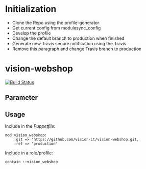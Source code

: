 # Initialization

- Clone the Repo using the profile-generator
- Get current config from modulesync_config
- Develop the profile
- Change the default branch to production when finished
- Generate new Travis secure notification using the Travis
- Remove this paragraph and change Travis branch to production

# vision-webshop

[![Build Status](https://travis-ci.org/vision-it/vision-webshop.svg?branch=development)](https://travis-ci.org/vision-it/vision-webshop)

## Parameter

## Usage

Include in the *Puppetfile*:

```
mod vision_webshop:
    :git => 'https://github.com/vision-it/vision-webshop.git,
    :ref => 'production'
```

Include in a role/profile:

```puppet
contain ::vision_webshop
```

